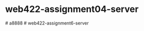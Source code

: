 # web422-assignment04-server
#   a 8 8 8 8  
 #   w e b 4 2 2 - a s s i g n m e n t 6 - s e r v e r  
 